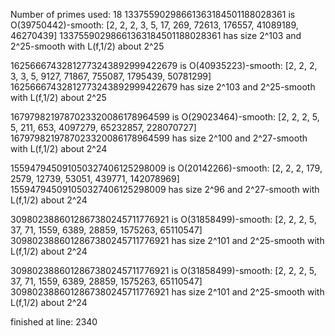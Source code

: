 Number of primes used: 18
13375590298661363184501188028361 is O(39750442)-smooth:
	 [2, 2, 2, 3, 5, 17, 269, 72613, 176557, 41089189, 46270439]
13375590298661363184501188028361 has size 2^103 and 2^25-smooth with L(f,1/2) about 2^25

16256667432812773243892999422679 is O(40935223)-smooth:
	 [2, 2, 2, 3, 3, 5, 9127, 71867, 755087, 1795439, 50781299]
16256667432812773243892999422679 has size 2^103 and 2^25-smooth with L(f,1/2) about 2^25

1679798219787023320086178964599 is O(29023464)-smooth:
	 [2, 2, 2, 5, 5, 211, 653, 4097279, 65232857, 228070727]
1679798219787023320086178964599 has size 2^100 and 2^27-smooth with L(f,1/2) about 2^24

155947945091050327406125298009 is O(20142266)-smooth:
	 [2, 2, 2, 179, 2579, 12739, 53051, 439771, 142078969]
155947945091050327406125298009 has size 2^96 and 2^27-smooth with L(f,1/2) about 2^24

3098023886012867380245711776921 is O(31858499)-smooth:
	 [2, 2, 2, 5, 37, 71, 1559, 6389, 28859, 1575263, 65110547]
3098023886012867380245711776921 has size 2^101 and 2^25-smooth with L(f,1/2) about 2^24

3098023886012867380245711776921 is O(31858499)-smooth:
	 [2, 2, 2, 5, 37, 71, 1559, 6389, 28859, 1575263, 65110547]
3098023886012867380245711776921 has size 2^101 and 2^25-smooth with L(f,1/2) about 2^24

finished at line: 2340
